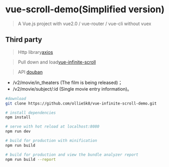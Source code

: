 # vue-scroll-demo(Simplified version)

> A Vue.js project with vue2.0 / vue-router / vue-cli  without vuex
## Third party
> Http library[axios](https://github.com/mzabriskie/axios)

> Pull down and load[vue-infinite-scroll](https://github.com/ElemeFE/vue-infinite-scroll)

> API [douban](https://developers.douban.com/wiki/?title=guide)
* /v2/movie/in_theaters (The film is being released)；
* /v2/movie/subject/:id (Single movie entry information)。

``` bash
#download
git clone https://github.com/ollieSk8/vue-infinite-scroll-demo.git

# install dependencies
npm install

# serve with hot reload at localhost:8080
npm run dev

# build for production with minification
npm run build

# build for production and view the bundle analyzer report
npm run build --report
```

